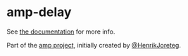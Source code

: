 # amp-delay

See [the documentation](http://amp.ampersandjs.com#amp-delay) for more info.

Part of the [amp project](http://amp.ampersandjs.com#amp-delay), initially created by [@HenrikJoreteg](http://twitter.com/henrikjoreteg).
